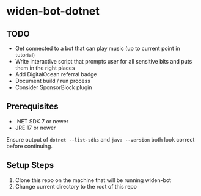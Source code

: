 # widen-bot-dotnet

## TODO

- Get connected to a bot that can play music (up to current point in tutorial)
- Write interactive script that prompts user for all sensitive bits and puts them in the right places
- Add DigitalOcean referral badge
- Document build / run process
- Consider SponsorBlock plugin

## Prerequisites

- .NET SDK 7 or newer
- JRE 17 or newer

Ensure output of `dotnet --list-sdks` and `java --version` both look correct before continuing.

## Setup Steps

1. Clone this repo on the machine that will be running widen-bot
2. Change current directory to the root of this repo
